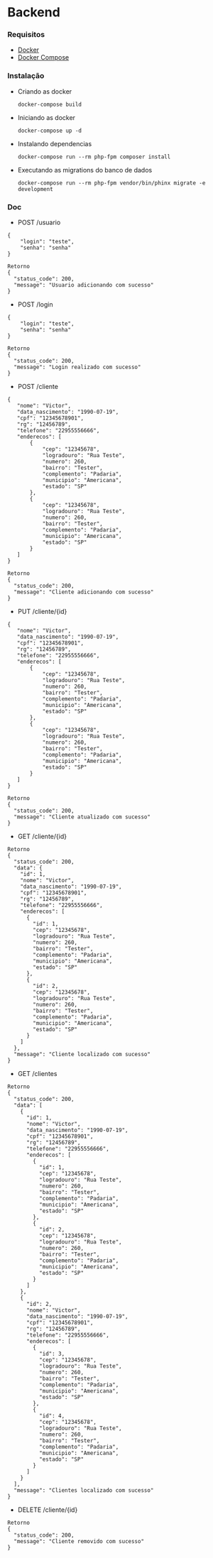 # Backend

### Requisitos

- [Docker](https://docs.docker.com/install/linux/docker-ce/ubuntu/)
- [Docker Compose](https://docs.docker.com/compose/install/)

### Instalação

- Criando as docker
    
    `docker-compose build`
    
- Iniciando as docker

    `docker-compose up -d`
    
- Instalando dependencias
   
   `docker-compose run --rm php-fpm composer install`
   
- Executando as migrations do banco de dados

    `docker-compose run --rm php-fpm vendor/bin/phinx migrate -e development`
    
 
### Doc

- POST /usuario
```
{
	"login": "teste",
	"senha": "senha"
}
```
```
Retorno
{
  "status_code": 200,
  "message": "Usuario adicionando com sucesso"
}
```

- POST /login
```
{
    "login": "teste",
    "senha": "senha"
}
```
```
Retorno
{
  "status_code": 200,
  "message": "Login realizado com sucesso"
}
```

 - POST /cliente
 ```
{
    "nome": "Victor",
    "data_nascimento": "1990-07-19",
    "cpf": "12345678901",
    "rg": "12456789",
    "telefone": "22955556666",
    "enderecos": [
        {
            "cep": "12345678",
            "logradouro": "Rua Teste",
            "numero": 260,
            "bairro": "Tester",
            "complemento": "Padaria",
            "municipio": "Americana",
            "estado": "SP"
        },
        {
            "cep": "12345678",
            "logradouro": "Rua Teste",
            "numero": 260,
            "bairro": "Tester",
            "complemento": "Padaria",
            "municipio": "Americana",
            "estado": "SP"
        }
    ]
}
 ```
```
Retorno
{
  "status_code": 200,
  "message": "Cliente adicionando com sucesso"
}
```

 - PUT /cliente/{id}
 ```
{
    "nome": "Victor",
    "data_nascimento": "1990-07-19",
    "cpf": "12345678901",
    "rg": "12456789",
    "telefone": "22955556666",
    "enderecos": [
        {
            "cep": "12345678",
            "logradouro": "Rua Teste",
            "numero": 260,
            "bairro": "Tester",
            "complemento": "Padaria",
            "municipio": "Americana",
            "estado": "SP"
        },
        {
            "cep": "12345678",
            "logradouro": "Rua Teste",
            "numero": 260,
            "bairro": "Tester",
            "complemento": "Padaria",
            "municipio": "Americana",
            "estado": "SP"
        }
    ]
}
 ```
```
Retorno
{
  "status_code": 200,
  "message": "Cliente atualizado com sucesso"
}
```

- GET /cliente/{id}
```
Retorno
{
  "status_code": 200,
  "data": {
    "id": 1,
    "nome": "Victor",
    "data_nascimento": "1990-07-19",
    "cpf": "12345678901",
    "rg": "12456789",
    "telefone": "22955556666",
    "enderecos": [
      {
        "id": 1,
        "cep": "12345678",
        "logradouro": "Rua Teste",
        "numero": 260,
        "bairro": "Tester",
        "complemento": "Padaria",
        "municipio": "Americana",
        "estado": "SP"
      },
      {
        "id": 2,
        "cep": "12345678",
        "logradouro": "Rua Teste",
        "numero": 260,
        "bairro": "Tester",
        "complemento": "Padaria",
        "municipio": "Americana",
        "estado": "SP"
      }
    ]
  },
  "message": "Cliente localizado com sucesso"
}
```

- GET /clientes

```
Retorno
{
  "status_code": 200,
  "data": [
    {
      "id": 1,
      "nome": "Victor",
      "data_nascimento": "1990-07-19",
      "cpf": "12345678901",
      "rg": "12456789",
      "telefone": "22955556666",
      "enderecos": [
        {
          "id": 1,
          "cep": "12345678",
          "logradouro": "Rua Teste",
          "numero": 260,
          "bairro": "Tester",
          "complemento": "Padaria",
          "municipio": "Americana",
          "estado": "SP"
        },
        {
          "id": 2,
          "cep": "12345678",
          "logradouro": "Rua Teste",
          "numero": 260,
          "bairro": "Tester",
          "complemento": "Padaria",
          "municipio": "Americana",
          "estado": "SP"
        }
      ]
    },
    {
      "id": 2,
      "nome": "Victor",
      "data_nascimento": "1990-07-19",
      "cpf": "12345678901",
      "rg": "12456789",
      "telefone": "22955556666",
      "enderecos": [
        {
          "id": 3,
          "cep": "12345678",
          "logradouro": "Rua Teste",
          "numero": 260,
          "bairro": "Tester",
          "complemento": "Padaria",
          "municipio": "Americana",
          "estado": "SP"
        },
        {
          "id": 4,
          "cep": "12345678",
          "logradouro": "Rua Teste",
          "numero": 260,
          "bairro": "Tester",
          "complemento": "Padaria",
          "municipio": "Americana",
          "estado": "SP"
        }
      ]
    }
  ],
  "message": "Clientes localizado com sucesso"
}
```

- DELETE /cliente/{id}
```
Retorno
{
  "status_code": 200,
  "message": "Cliente removido com sucesso"
}
```
